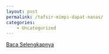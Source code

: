 ```yaml
---
layout: post
permalink: /tafsir-mimpi-dapat-nanas/
categories:
    - Uncategorized
---
```


[Baca Selengkapnya](/09)